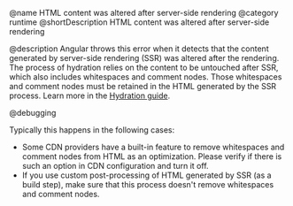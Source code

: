 @name HTML content was altered after server-side rendering
@category runtime
@shortDescription HTML content was altered after server-side rendering

@description
Angular throws this error when it detects that the content generated by server-side rendering (SSR) was altered after the rendering. The process of hydration relies on the content to be untouched after SSR, which also includes whitespaces and comment nodes. Those whitespaces and comment nodes must be retained in the HTML generated by the SSR process. Learn more in the [Hydration guide](guide/hydration#constraints).

@debugging

Typically this happens in the following cases:
* Some CDN providers have a built-in feature to remove whitespaces and comment nodes from HTML as an optimization. Please verify if there is such an option in CDN configuration and turn it off.
* If you use custom post-processing of HTML generated by SSR (as a build step), make sure that this process doesn't remove whitespaces and comment nodes.
